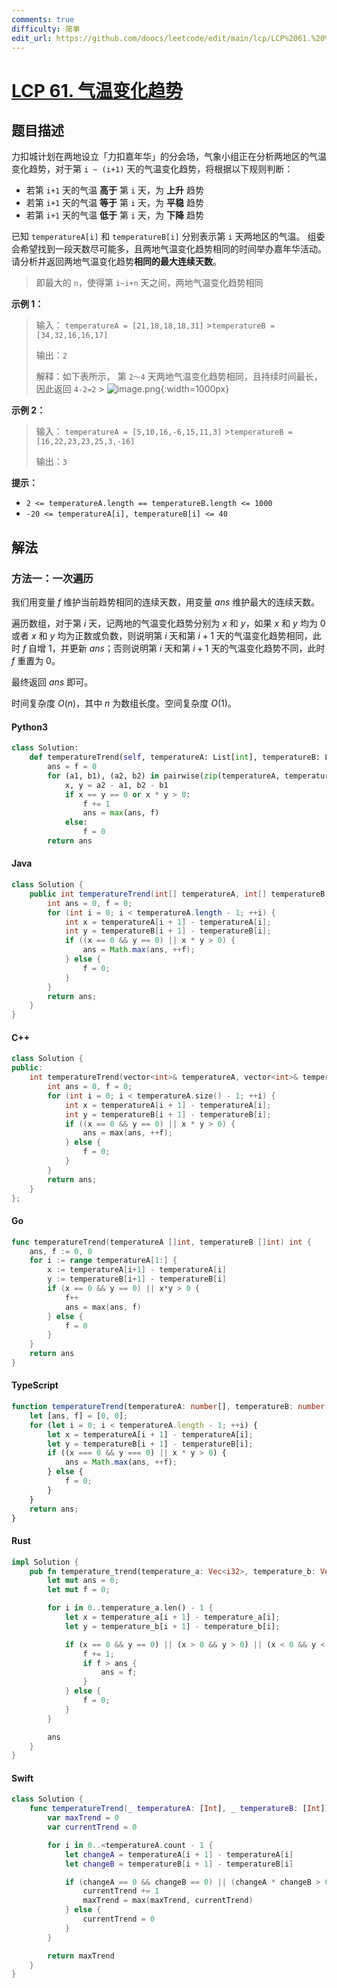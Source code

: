 ```yaml
---
comments: true
difficulty: 简单
edit_url: https://github.com/doocs/leetcode/edit/main/lcp/LCP%2061.%20%E6%B0%94%E6%B8%A9%E5%8F%98%E5%8C%96%E8%B6%8B%E5%8A%BF/README.md
---
```


<!-- problem:start -->

# [LCP 61. 气温变化趋势](https://leetcode.cn/problems/6CE719)

## 题目描述

<!-- description:start -->

力扣城计划在两地设立「力扣嘉年华」的分会场，气象小组正在分析两地区的气温变化趋势，对于第 `i ~ (i+1)` 天的气温变化趋势，将根据以下规则判断：

-   若第 `i+1` 天的气温 **高于** 第 `i` 天，为 **上升** 趋势
-   若第 `i+1` 天的气温 **等于** 第 `i` 天，为 **平稳** 趋势
-   若第 `i+1` 天的气温 **低于** 第 `i` 天，为 **下降** 趋势

已知 `temperatureA[i]` 和 `temperatureB[i]` 分别表示第 `i` 天两地区的气温。
组委会希望找到一段天数尽可能多，且两地气温变化趋势相同的时间举办嘉年华活动。请分析并返回两地气温变化趋势**相同的最大连续天数**。

> 即最大的 `n`，使得第 `i~i+n` 天之间，两地气温变化趋势相同

**示例 1：**

> 输入：
> `temperatureA = [21,18,18,18,31]` >`temperatureB = [34,32,16,16,17]`
>
> 输出：`2`
>
> 解释：如下表所示， 第 `2～4` 天两地气温变化趋势相同，且持续时间最长，因此返回 `4-2=2` > ![image.png](https://fastly.jsdelivr.net/gh/doocs/leetcode@main/lcp/LCP%2061.%20%E6%B0%94%E6%B8%A9%E5%8F%98%E5%8C%96%E8%B6%8B%E5%8A%BF/images/1663902654-hlrSvs-image.png){:width=1000px}

**示例 2：**

> 输入：
> `temperatureA = [5,10,16,-6,15,11,3]` >`temperatureB = [16,22,23,23,25,3,-16]`
>
> 输出：`3`

**提示：**

-   `2 <= temperatureA.length == temperatureB.length <= 1000`
-   `-20 <= temperatureA[i], temperatureB[i] <= 40`

<!-- description:end -->

## 解法

<!-- solution:start -->

### 方法一：一次遍历

我们用变量 $f$ 维护当前趋势相同的连续天数，用变量 $ans$ 维护最大的连续天数。

遍历数组，对于第 $i$ 天，记两地的气温变化趋势分别为 $x$ 和 $y$，如果 $x$ 和 $y$ 均为 $0$ 或者 $x$ 和 $y$ 均为正数或负数，则说明第 $i$ 天和第 $i+1$ 天的气温变化趋势相同，此时 $f$ 自增 $1$，并更新 $ans$；否则说明第 $i$ 天和第 $i+1$ 天的气温变化趋势不同，此时 $f$ 重置为 $0$。

最终返回 $ans$ 即可。

时间复杂度 $O(n)$，其中 $n$ 为数组长度。空间复杂度 $O(1)$。

<!-- tabs:start -->

#### Python3

```python
class Solution:
    def temperatureTrend(self, temperatureA: List[int], temperatureB: List[int]) -> int:
        ans = f = 0
        for (a1, b1), (a2, b2) in pairwise(zip(temperatureA, temperatureB)):
            x, y = a2 - a1, b2 - b1
            if x == y == 0 or x * y > 0:
                f += 1
                ans = max(ans, f)
            else:
                f = 0
        return ans
```

#### Java

```java
class Solution {
    public int temperatureTrend(int[] temperatureA, int[] temperatureB) {
        int ans = 0, f = 0;
        for (int i = 0; i < temperatureA.length - 1; ++i) {
            int x = temperatureA[i + 1] - temperatureA[i];
            int y = temperatureB[i + 1] - temperatureB[i];
            if ((x == 0 && y == 0) || x * y > 0) {
                ans = Math.max(ans, ++f);
            } else {
                f = 0;
            }
        }
        return ans;
    }
}
```

#### C++

```cpp
class Solution {
public:
    int temperatureTrend(vector<int>& temperatureA, vector<int>& temperatureB) {
        int ans = 0, f = 0;
        for (int i = 0; i < temperatureA.size() - 1; ++i) {
            int x = temperatureA[i + 1] - temperatureA[i];
            int y = temperatureB[i + 1] - temperatureB[i];
            if ((x == 0 && y == 0) || x * y > 0) {
                ans = max(ans, ++f);
            } else {
                f = 0;
            }
        }
        return ans;
    }
};
```

#### Go

```go
func temperatureTrend(temperatureA []int, temperatureB []int) int {
	ans, f := 0, 0
	for i := range temperatureA[1:] {
		x := temperatureA[i+1] - temperatureA[i]
		y := temperatureB[i+1] - temperatureB[i]
		if (x == 0 && y == 0) || x*y > 0 {
			f++
			ans = max(ans, f)
		} else {
			f = 0
		}
	}
	return ans
}
```

#### TypeScript

```ts
function temperatureTrend(temperatureA: number[], temperatureB: number[]): number {
    let [ans, f] = [0, 0];
    for (let i = 0; i < temperatureA.length - 1; ++i) {
        let x = temperatureA[i + 1] - temperatureA[i];
        let y = temperatureB[i + 1] - temperatureB[i];
        if ((x === 0 && y === 0) || x * y > 0) {
            ans = Math.max(ans, ++f);
        } else {
            f = 0;
        }
    }
    return ans;
}
```

#### Rust

```rust
impl Solution {
    pub fn temperature_trend(temperature_a: Vec<i32>, temperature_b: Vec<i32>) -> i32 {
        let mut ans = 0;
        let mut f = 0;

        for i in 0..temperature_a.len() - 1 {
            let x = temperature_a[i + 1] - temperature_a[i];
            let y = temperature_b[i + 1] - temperature_b[i];

            if (x == 0 && y == 0) || (x > 0 && y > 0) || (x < 0 && y < 0) {
                f += 1;
                if f > ans {
                    ans = f;
                }
            } else {
                f = 0;
            }
        }

        ans
    }
}
```

#### Swift

```swift
class Solution {
    func temperatureTrend(_ temperatureA: [Int], _ temperatureB: [Int]) -> Int {
        var maxTrend = 0
        var currentTrend = 0

        for i in 0..<temperatureA.count - 1 {
            let changeA = temperatureA[i + 1] - temperatureA[i]
            let changeB = temperatureB[i + 1] - temperatureB[i]

            if (changeA == 0 && changeB == 0) || (changeA * changeB > 0) {
                currentTrend += 1
                maxTrend = max(maxTrend, currentTrend)
            } else {
                currentTrend = 0
            }
        }

        return maxTrend
    }
}
```

<!-- tabs:end -->

<!-- solution:end -->

<!-- problem:end -->
